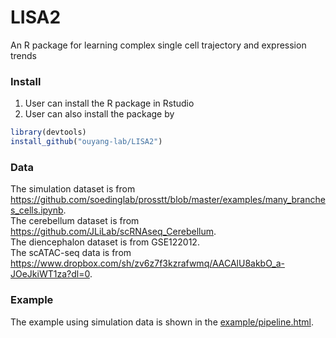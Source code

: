 # LISA2
An R package for learning complex single cell trajectory and expression trends

### Install
1. User can install the R package in Rstudio
2. User can also install the package by 

```R
library(devtools)
install_github("ouyang-lab/LISA2")
```
### Data
  The simulation dataset is from   https://github.com/soedinglab/prosstt/blob/master/examples/many_branches_cells.ipynb.  
  The cerebellum dataset is from https://github.com/JLiLab/scRNAseq_Cerebellum.  
  The diencephalon dataset is from GSE122012.  
  The scATAC-seq data is from https://www.dropbox.com/sh/zv6z7f3kzrafwmq/AACAlU8akbO_a-JOeJkiWT1za?dl=0.  
### Example
The example using simulation data is shown in the [example/pipeline.html](https://github.com/ouyang-lab/LISA2/blob/main/example/pipeline.html).

